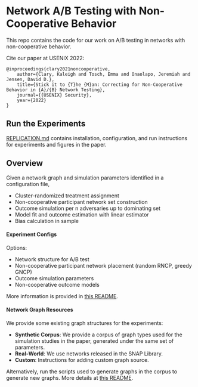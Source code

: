 # Network A/B Testing with Non-Cooperative Behavior 
This repo contains the code for our work on A/B testing in networks with non-cooperative behavior. 

Cite our paper at USENIX 2022: 
```
@inproceedings{clary2021noncooperative, 
    author={Clary, Kaleigh and Tosch, Emma and Onaolapo, Jeremiah and Jensen, David D.}, 
    title={Stick it to {T}he {M}an: Correcting for Non-Cooperative Behavior in {A}/{B} Network Testing},
    journal={{USENIX} Security},
    year={2022}
}
```

## Run the Experiments

[REPLICATION.md](REPLICATION.md) contains installation, configuration, and run instructions for experiments and figures in the paper.

## Overview
Given a network graph and simulation parameters identified in a configuration file, 
* Cluster-randomized treatment assignment
* Non-cooperative participant network set construction
* Outcome simulation per n adversaries up to dominating set
* Model fit and outcome estimation with linear estimator
* Bias calculation in sample

#### Experiment Configs
Options: 
* Network structure for A/B test
* Non-cooperative participant network placement (random RNCP, greedy GNCP)
* Outcome simulation parameters
* Non-cooperative outcome models 

More information is provided in  [this README](experiments/configs/README.md).

#### Network Graph Resources
We provide some existing graph structures for the experiments:
* **Synthetic Corpus**:
We provide a corpus of graph types used for the simulation studies in the paper, generated under the same set of parameters. 
* **Real-World**:
We use networks released in the SNAP Library. 
* **Custom**:
Instructions for adding custom graph source.

Alternatively, run the scripts used to generate graphs in the corpus to generate new graphs. 
More details at [this README](graphs/README.md).

